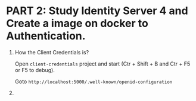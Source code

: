 # PART 2: Study Identity Server 4 and Create a image on docker to Authentication.

1. How the Client Credentials is?

    Open `client-credentials` project and start (Ctr + Shift + B and Ctr + F5 or F5 to debug). 

    Goto `http://localhost:5000/.well-known/openid-configuration`

    

2. 

